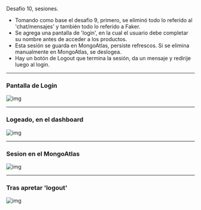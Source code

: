 Desafio 10, sesiones.
* Tomando como base el desafio 9, primero, se eliminó todo lo referido al 'chat/mensajes' y también todo lo referido a Faker.
* Se agrega una pantalla de 'login', en la cual el usuario debe completar su nombre antes de acceder a los productos.
* Esta sesión se guarda en MongoAtlas, persiste refrescos. Si se elimina manualmente en MongoAtlas, se deslogea.
* Hay un botón de Logout que termina la sesión, da un mensaje y redirije luego al login.

----------------------------------------------
### Pantalla de Login

![img](https://imgur.com/1qCvtz8.jpg)

----------------------------------------------

### Logeado, en el dashboard

![img](https://imgur.com/uqPVWu0.jpg)

----------------------------------------------

### Sesion en el MongoAtlas

![img](https://imgur.com/Dw9qoz3.jpg)

----------------------------------------------

### Tras apretar 'logout'

![img](https://imgur.com/2rybxkA.jpg)
